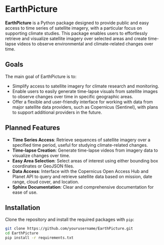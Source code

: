 # EarthPicture

**EarthPicture** is a Python package designed to provide public and easy access to time series of satellite imagery, with a particular focus on supporting climate studies. This package enables users to effortlessly retrieve and visualize satellite imagery over selected areas and create time-lapse videos to observe environmental and climate-related changes over time.

## Goals

The main goal of EarthPicture is to:
- Simplify access to satellite imagery for climate research and monitoring.
- Enable users to easily generate time-lapse visuals from satellite images to observe changes over time in specific geographic areas.
- Offer a flexible and user-friendly interface for working with data from major satellite data providers, such as Copernicus (Sentinel), with plans to support additional providers in the future.

## Planned Features

- **Time Series Access**: Retrieve sequences of satellite imagery over a specified time period, useful for studying climate-related changes.
- **Time-lapse Creation**: Generate time-lapse videos from imagery data to visualize changes over time.
- **Easy Area Selection**: Select areas of interest using either bounding box coordinates or GeoJSON files.
- **Data Access**: Interface with the Copernicus Open Access Hub and Planet API to query and retrieve satellite data based on mission, date range, cloud cover, and location.
- **Sphinx Documentation**: Clear and comprehensive documentation for ease of use.

## Installation

Clone the repository and install the required packages with `pip`:

```bash
git clone https://github.com/yourusername/EarthPicture.git
cd EarthPicture
pip install -r requirements.txt
